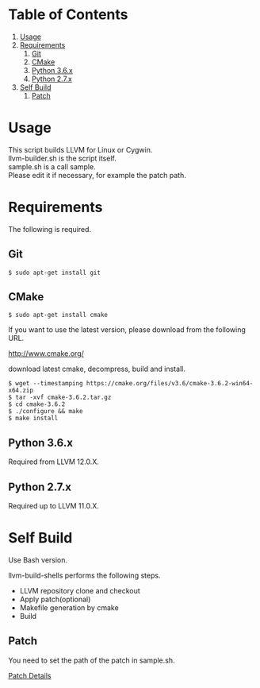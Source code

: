 
# Table of Contents

1.  [Usage](#org8b30d47)
2.  [Requirements](#org4368ed2)
    1.  [Git](#org0e3022f)
    2.  [CMake](#org8f470a2)
    3.  [Python 3.6.x](#org041c582)
    4.  [Python 2.7.x](#orgf6be4ce)
3.  [Self Build](#org73190a3)
    1.  [Patch](#org4e98871)



<a id="org8b30d47"></a>

# Usage

This script builds LLVM for Linux or Cygwin.  
llvm-builder.sh is the script itself.  
sample.sh is a call sample.  
Please edit it if necessary, for example the patch path.  


<a id="org4368ed2"></a>

# Requirements

The following is required.  


<a id="org0e3022f"></a>

## Git

    $ sudo apt-get install git


<a id="org8f470a2"></a>

## CMake

    $ sudo apt-get install cmake

If you want to use the latest version, please download from the following URL.  

<http://www.cmake.org/>  

download latest cmake, decompress, build and install.  

    $ wget --timestamping https://cmake.org/files/v3.6/cmake-3.6.2-win64-x64.zip
    $ tar -xvf cmake-3.6.2.tar.gz
    $ cd cmake-3.6.2
    $ ./configure && make
    $ make install


<a id="org041c582"></a>

## Python 3.6.x

Required from LLVM 12.0.X.  


<a id="orgf6be4ce"></a>

## Python 2.7.x

Required up to LLVM 11.0.X.  


<a id="org73190a3"></a>

# Self Build

Use Bash version.  

llvm-build-shells performs the following steps.  

-   LLVM repository clone and checkout
-   Apply patch(optional)
-   Makefile generation by cmake
-   Build


<a id="org4e98871"></a>

## Patch

You need to set the path of the patch in sample.sh.  

[Patch Details](../patch/details.md)  

